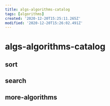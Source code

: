 ```yaml
---
title: algs-algorithms-catalog
tags: [algorithms]
created: '2020-12-20T15:25:11.265Z'
modified: '2020-12-20T15:26:02.491Z'
---
```


# algs-algorithms-catalog

## sort

## search

## more-algorithms
